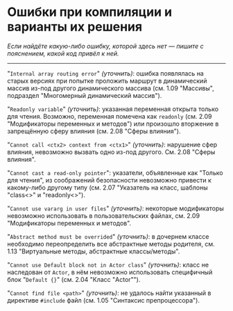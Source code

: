 # Ошибки при компиляции и варианты их решения

_Если найдёте какую-либо ошибку, которой здесь нет — пишите с пояснением, какой код привёл к ней._

---

"`Internal array routing error`" _(уточнить)_: ошибка появлялась на старых версиях при попытке проложить маршрут в динамический массив из-под другого динамического массива (см. 1.09 "Массивы", подраздел "Многомерный динамический массив").

"`Readonly variable`" _(уточнить)_: указанная переменная открыта только для чтения. Возможно, переменная помечена как `readonly` (см. 2.09 "Модификаторы переменных и методов") или произошло вторжение в запрещённую сферу влияния (см. 2.08 "Сферы влияния").

"`Cannot call <ctx2> context from <ctx1>`" _(уточнить)_: нарушение сфер влияния, невозможно вызвать одно из-под другого. См. 2.08 "Сферы влияния".

"`Cannot cast a read-only pointer`": указатели, объявленные как "Только для чтения", из соображений безопасности невозможно привести к какому-либо другому типу (см. 2.07 "Указатель на класс, шаблоны "class<>" и "readonly<>").

"`Cannot use vararg in user files`" _(уточнить)_: некоторые модификаторы невозможно использовать в пользовательских файлах, см. 2.09 "Модификаторы переменных и методов".

"`Abstract method must be overrided`" _(уточнить)_: в дочернем классе необходимо переопределить все абстрактные методы родителя, см. 1.13 "Виртуальные методы, абстрактные классы/методы".

"`Cannot use Default block not in Actor class`" _(уточнить)_: класс не наследован от `Actor`, в нём невозможно использовать специфичный блок "`Default {}`" (см. 2.04 "Класс "Actor"").

"`Cannot find file <path>`" _(уточнить)_: не удалось найти указанный в директиве `#include` файл (см. 1.05 "Синтаксис препроцессора").
